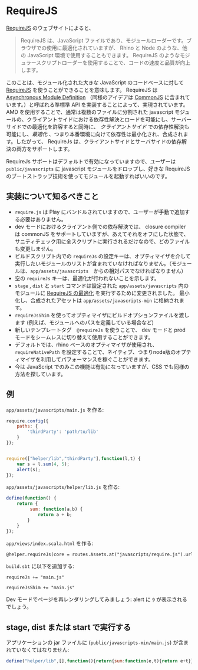 <!-- translated -->
# RequireJS

<!--
According to [RequireJS](http://requirejs.org/)' website 
-->
[RequireJS](http://requirejs.org/) のウェブサイトによると、

<!--
> RequireJS is a JavaScript file and module loader. It is optimized for in-browser use, but it can be used in other JavaScript environments, like Rhino and Node. Using a modular script loader like RequireJS will improve the speed and quality of your code.
-->
> RequireJS は、JavaScript ファイルであり、モジュールローダーです。ブラウザでの使用に最適化されていますが、 Rhino と Node のような、他の JavaScript 環境で使用することもできます。 RequireJS のようなモジュラースクリプトローダーを使用することで、コードの速度と品質が向上します。

<!--
What this means in practice is that one can use [RequireJS](http://requirejs.org/) to modularize big javascript codebases. RequireJS achieves this by implementing a semi-standard API called [Asynchronous Module Definition](http://wiki.commonjs.org/wiki/Modules/AsynchronousDefinition) (other similar ideas include [CommonJS](http://www.commonjs.org/) ). Using AMD it's possible to resolve and load javascript modules, usually kept in separate files, at _client side_ while allowing server side _optimization_, that is, for production use, dependencies can be minified and combined. Therefore, RequireJs supports both client side and server side resolutions.
-->
このことは、モジュール化された大きな JavaScript のコードベースに対して [RequireJS](http://requirejs.org/) を使うことができることを意味します。 RequireJS は [Asynchronous Module Definition](http://wiki.commonjs.org/wiki/Modules/AsynchronousDefinition) （同様のアイデアは [CommonJS](http://www.commonjs.org/) に含まれています。）と呼ばれる準標準 API を実装することによって、実現されています。 AMD を使用することで、通常は複数のファイルに分割された javascript モジュールの、クライアントサイドにおける依存性解決とロードを可能にし、サーバーサイドでの最適化を許容すると同時に、 _クライアントサイド_ での依存性解決も可能にし、_最適化_ 、つまり本番環境に向けて依存性は最小化され、合成されます。したがって、 RequireJs は、クライアントサイドとサーバサイドの依存解決の両方をサポートします。

<!--
RequireJs support is enabled by default, so all you need to do is to drop javascript modules into ```public/javascripts``` and then bootstrap the module using one of the preferred RequireJS bootstraping techniques.
-->
RequireJs サポートはデフォルトで有効になっていますので、ユーザーは ```public/javascripts``` に javascript モジュールをドロップし、好きな RequireJS のブートストラップ技術を使ってモジュールを起動すればいいのです。


<!--
## Things to know about the implementation
-->
## 実装について知るべきこと

<!-- * ```require.js``` is bundled with play, so users do not need to add it manually
* in dev mode dependencies resolved client side, closure compiler - without commonJS support - is run through the scripts for sanity check but no files are modified
* ```requireJs``` setting key in your build script should contain the list of modules you want to run through the optimizer (modules should be relative to ```app/assets/javascripts```) 
* empty ```requireJs``` key indicates that no optimization should take place
*  ```stage```, ```dist``` and ```start``` commands were changed to
run [RequireJS's optimizer](http://requirejs.org/docs/optimization.html) for configured moduled in ```app/assets/javascripts```. The minified and combined assets are stored in ```app/assets/javascripts-min```
* use ```requireJsShim``` to pass build options file to the optimizer (e.g. if you are defining paths for your modules)
* a new template tag ```@requireJs``` can be used  to switch between dev and prod mode seamlessly 
* by default a rhino based optimizer is used, the native, node version can be configured for performance via ```requireNativePath``` setting
* right now this is enabled only for javascript but we are looking into using it for css as well -->
* ```require.js``` は Play にバンドルされていますので、ユーザーが手動で追加する必要はありません。
* dev モードにおけるクライアント側での依存解決では、 closure compiler は commonJS をサポートしていますが、あえてそれをオフにした状態で、サニティチェック用に全スクリプトに実行されるだけなので、どのファイルも変更しません。
* ビルドスクリプト内での ```requireJs``` の設定キーは、オプティマイザを介して実行したいモジュールのリストが含まれていなければなりません。（モジュールは、```app/assets/javascripts```　からの相対パスでなければなりません）
* 空の ```requireJs``` キーは、最適化が行われないことを示します。
* ```stage``` , ```dist``` と ```start``` コマンドは設定された ```app/assets/javascripts``` 内のモジュールに [RequireJS の最適化](http://requirejs.org/docs/optimization.html) を実行するために変更されました。 最小化し、合成されたアセットは ```app/assets/javascripts-min``` に格納されます。
* ```requireJsShim``` を使ってオプティマイザにビルドオプションファイルを渡します (例えば、モジュールへのパスを定義している場合など)
* 新しいテンプレートタグ　```@requireJs``` を使うことで、 dev モードと prod モードをシームレスに切り替えて使用することができます。
* デフォルトでは、rhino ベースのオプティマイザが使用され、 ```requireNativePath``` を設定することで、ネイティブ、つまりnode版のオプティマイザを利用してパフォーマンスを稼ぐことができます。
* 今は JavaScript でのみこの機能は有効になっていますが、CSS でも同様の方法を探しています。

<!--
## Example
-->
## 例

<!--
create `app/assets/javascripts/main.js`:
-->
`app/assets/javascripts/main.js` を作る:

```js
require.config({
    paths: {
        'thirdParty': 'path/to/lib'
    }
});


require(["helper/lib","thirdParty"],function(l,t) {
	var s = l.sum(4, 5);
	alert(s);
});
```

<!--
create `app/assets/javascripts/helper/lib.js`:
-->
`app/assets/javascripts/helper/lib.js` を作る:

```js
define(function() {
    return {
         sum: function(a,b) {
    		return a + b;
        }
    }
});
```

<!--
create `app/views/index.scala.html`:
-->
`app/views/index.scala.html` を作る:

```html
@helper.requireJs(core = routes.Assets.at("javascripts/require.js").url, module = routes.Assets.at("javascripts/main").url)
```

<!-- In your `build.sbt` add: -->
`build.sbt` に以下を追加する:

```
requireJs += "main.js"

requireJsShim += "main.js"
```

<!--
After rendering the page in Dev mode you should see: ```9``` popping up in an alert
-->
Dev モードでページを再レンダリングしてみましょう: alert に ```9``` が表示されるでしょう。

<!--
## When running stage, dist or start
-->
## stage, dist または start で実行する

<!-- your application's jar file should contain (```public/javascripts-min/main.js```): -->
アプリケーションの jar ファイルに  (```public/javascripts-min/main.js```) が含まれていなくてはなりません:

```js
define("helper/lib",[],function(){return{sum:function(e,t){return e+t}}}),require(["helper/lib"],function(e){var t=e.sum(5,4);alert(t)}),define("main",function(){})
```